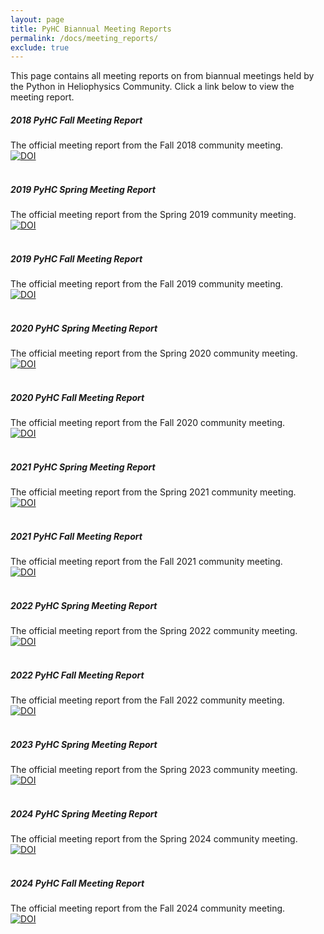 ```yaml
---
layout: page
title: PyHC Biannual Meeting Reports
permalink: /docs/meeting_reports/
exclude: true
---
```


This page contains all meeting reports on from biannual meetings held by the Python in Heliophysics Community. Click a link below to view the meeting report.

  <div class="container mb-2">
    <div class="media">
      <a href="https://zenodo.org/record/2537188#.XOXWVC2ZN24"><i class="fas fa-book fa-2x mr-3"></i></a>
      <div class="media-body">
        <h5 class="mt-0">2018 PyHC Fall Meeting Report</h5>
        The official meeting report from the Fall 2018 community meeting.<br>
        <a href="https://doi.org/10.5281/zenodo.2537188"><img src="https://zenodo.org/badge/DOI/10.5281/zenodo.2537188.svg" alt="DOI"></a>
      </div>
    </div>
  </div>

  <br>

  <div class="container mb-2">
    <div class="media">
      <a href="https://zenodo.org/record/4728159#.YIsZxpNKhTY"><i class="fas fa-book fa-2x mr-3"></i></a>
      <div class="media-body">
        <h5 class="mt-0">2019 PyHC Spring Meeting Report</h5>
        The official meeting report from the Spring 2019 community meeting.<br>
        <a href="https://doi.org/10.5281/zenodo.4728159"><img src="https://zenodo.org/badge/DOI/10.5281/zenodo.4728159.svg" alt="DOI"></a>
      </div>
    </div>
  </div>

  <br>

  <div class="container mb-2">
    <div class="media">
      <a href="https://zenodo.org/record/4728161#.YIsaF5NKhTY"><i class="fas fa-book fa-2x mr-3"></i></a>
      <div class="media-body">
        <h5 class="mt-0">2019 PyHC Fall Meeting Report</h5>
        The official meeting report from the Fall 2019 community meeting.<br>
        <a href="https://doi.org/10.5281/zenodo.4728161"><img src="https://zenodo.org/badge/DOI/10.5281/zenodo.4728161.svg" alt="DOI"></a>
      </div>
    </div>
  </div>

  <br>

  <div class="container mb-2">
    <div class="media">
      <a href="https://zenodo.org/record/4728184#.YIsaM5NKhTY"><i class="fas fa-book fa-2x mr-3"></i></a>
      <div class="media-body">
        <h5 class="mt-0">2020 PyHC Spring Meeting Report</h5>
        The official meeting report from the Spring 2020 community meeting.<br>
        <a href="https://doi.org/10.5281/zenodo.4728184"><img src="https://zenodo.org/badge/DOI/10.5281/zenodo.4728184.svg" alt="DOI"></a>
      </div>
    </div>
  </div>

  <br>

  <div class="container mb-2">
    <div class="media">
      <a href="https://zenodo.org/record/4728178#.YIsaSJNKhTY"><i class="fas fa-book fa-2x mr-3"></i></a>
      <div class="media-body">
        <h5 class="mt-0">2020 PyHC Fall Meeting Report</h5>
        The official meeting report from the Fall 2020 community meeting.<br>
        <a href="https://doi.org/10.5281/zenodo.4728178"><img src="https://zenodo.org/badge/DOI/10.5281/zenodo.4728178.svg" alt="DOI"></a>
      </div>
    </div>
  </div>

  <br>

  <div class="container mb-2">
    <div class="media">
      <a href="https://zenodo.org/record/4784136#.YKv8cJNKhTY"><i class="fas fa-book fa-2x mr-3"></i></a>
      <div class="media-body">
        <h5 class="mt-0">2021 PyHC Spring Meeting Report</h5>
        The official meeting report from the Spring 2021 community meeting.<br>
        <a href="https://doi.org/10.5281/zenodo.4784136"><img src="https://zenodo.org/badge/DOI/10.5281/zenodo.4784136.svg" alt="DOI"></a>
      </div>
    </div>
  </div>

  <br>

  <div class="container mb-2">
    <div class="media">
      <a href="https://zenodo.org/record/5745358#.YaZxM_FKhTY"><i class="fas fa-book fa-2x mr-3"></i></a>
      <div class="media-body">
        <h5 class="mt-0">2021 PyHC Fall Meeting Report</h5>
        The official meeting report from the Fall 2021 community meeting.<br>
        <a href="https://doi.org/10.5281/zenodo.5745358"><img src="https://zenodo.org/badge/DOI/10.5281/zenodo.5745358.svg" alt="DOI"></a>
      </div>
    </div>
  </div>

  <br>

  <div class="container mb-2">
    <div class="media">
      <a href="https://zenodo.org/records/8393964"><i class="fas fa-book fa-2x mr-3"></i></a>
      <div class="media-body">
        <h5 class="mt-0">2022 PyHC Spring Meeting Report</h5>
        The official meeting report from the Spring 2022 community meeting.<br>
        <a href="https://doi.org/10.5281/zenodo.8393964"><img src="https://zenodo.org/badge/DOI/10.5281/zenodo.8393964.svg" alt="DOI"></a>
      </div>
    </div>
  </div>

  <br>

  <div class="container mb-2">
    <div class="media">
      <a href="https://zenodo.org/records/8393927"><i class="fas fa-book fa-2x mr-3"></i></a>
      <div class="media-body">
        <h5 class="mt-0">2022 PyHC Fall Meeting Report</h5>
        The official meeting report from the Fall 2022 community meeting.<br>
        <a href="https://doi.org/10.5281/zenodo.8393927"><img src="https://zenodo.org/badge/DOI/10.5281/zenodo.8393927.svg" alt="DOI"></a>
      </div>
    </div>
  </div>

  <br>

  <div class="container mb-2">
    <div class="media">
      <a href="https://zenodo.org/records/13743019"><i class="fas fa-book fa-2x mr-3"></i></a>
      <div class="media-body">
        <h5 class="mt-0">2023 PyHC Spring Meeting Report</h5>
        The official meeting report from the Spring 2023 community meeting.<br>
        <a href="https://doi.org/10.5281/zenodo.13743019"><img src="https://zenodo.org/badge/DOI/10.5281/zenodo.13743019.svg" alt="DOI"></a>
      </div>
    </div>
  </div>

  <br>

  <div class="container mb-2">
    <div class="media">
      <a href="https://zenodo.org/records/13687777"><i class="fas fa-book fa-2x mr-3"></i></a>
      <div class="media-body">
        <h5 class="mt-0">2024 PyHC Spring Meeting Report</h5>
        The official meeting report from the Spring 2024 community meeting.<br>
        <a href="https://doi.org/10.5281/zenodo.13687777"><img src="https://zenodo.org/badge/DOI/10.5281/zenodo.13687777.svg" alt="DOI"></a>
      </div>
    </div>
  </div>

  <br>

  <div class="container mb-2">
    <div class="media">
      <a href="https://zenodo.org/records/15080483"><i class="fas fa-book fa-2x mr-3"></i></a>
      <div class="media-body">
        <h5 class="mt-0">2024 PyHC Fall Meeting Report</h5>
        The official meeting report from the Fall 2024 community meeting.<br>
        <a href="https://doi.org/10.5281/zenodo.15080483"><img src="https://zenodo.org/badge/DOI/10.5281/zenodo.15080483.svg" alt="DOI"></a>
      </div>
    </div>
  </div>

  <br>
